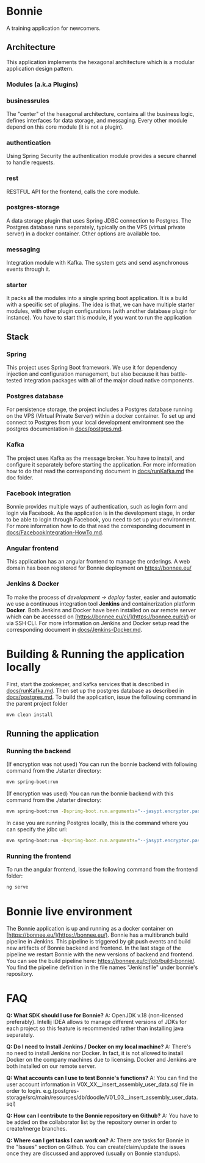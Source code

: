 # Bonnie

A training application for newcomers.

## Architecture

This application implements the hexagonal architecture which is a modular application design pattern.

### Modules (a.k.a Plugins)

### businessrules

The "center" of the hexagonal architecture, contains all the business logic, defines interfaces for data storage, and
messaging. Every other module depend on this core module (it is not a plugin).

### authentication

Using Spring Security the authentication module provides a secure channel to handle requests.

### rest

RESTFUL API for the frontend, calls the core module.

### postgres-storage

A data storage plugin that uses Spring JDBC connection to Postgres.
The Postgres database runs separately, typically on the VPS (virtual private server) in a docker container. Other options are available too.

### messaging

Integration module with Kafka. The system gets and send asynchronous events through it.

### starter

It packs all the modules into a single spring boot application. It is a build with a specific set of plugins.
The idea is that, we can have multiple starter modules, with other plugin configurations (with another database plugin for instance).
You have to start this module, if you want to run the application

## Stack

### Spring

This project uses Spring Boot framework.
We use it for dependency injection and configuration management, but also because it has battle-tested integration
packages with all of the major cloud native components.

### Postgres database

For persistence storage, the project includes a Postgres database running on the VPS (Virtual Private Server) within a docker container.
To set up and connect to Postgres from your local development environment see the postgres documentation in [docs/postgres.md](docs/postgres.md).

### Kafka

The project uses Kafka as the message broker. You have to install, and configure it separately before starting the
application. For more information how to do that read the corresponding document in [docs/runKafka.md](docs/runKafka.md) the doc folder.

### Facebook integration

Bonnie provides multiple ways of authentication, such as login form and login via Facebook.
As the application is in the development stage, in order to be able to login through Facebook, you need to set up your
environment. For more information how to do that read the corresponding document in [docs/FacebookIntegration-HowTo.md](docs/FacebookIntegration-HowTo.md).

### Angular frontend

This application has an angular frontend to manage the orderings. A web domain has been registered for Bonnie deployment on https://bonnee.eu/

### Jenkins & Docker

To make the process of *development -> deploy* faster, easier and automatic we use a continuous integration tool **Jenkins** and
containerization platform **Docker**. Both Jenkins and Docker have been installed on our remote server
which can be accessed on [https://bonnee.eu/ci/](https://bonnee.eu/ci/) or via SSH CLI.
For more information on Jenkins and Docker setup read the corresponding document in [docs/Jenkins-Docker.md](docs/Jenkins-Docker.md).

# Building & Running the application locally

First, start the zookeeper, and kafka services that is described in [docs/runKafka.md](docs/runKafka.md).
Then set up the postgres database as described in [docs/postgres.md](docs/postgres.md).
To build the application, issue the following command in the parent project folder

```bash
mvn clean install
```

## Running the application

### Running the backend

(If encryption was not used) You can run the bonnie backend with following command from the ./starter directory:

```bash
mvn spring-boot:run
```

(If encryption was used) You can run the bonnie backend with this command from the ./starter directory:

```bash
mvn spring-boot:run -Dspring-boot.run.arguments="--jasypt.encryptor.password=BONNEE_MASTER_PWD --spring.datasource.password=ENC(6KpVjqrPwKvLt/5Cjo2ZHg==)"
```

In case you are running Postgres locally, this is the command where you can specify the jdbc url:

```bash
mvn spring-boot:run -Dspring-boot.run.arguments="--jasypt.encryptor.password=BONNEE_MASTER_PWD --spring.datasource.password=ENC(6KpVjqrPwKvLt/5Cjo2ZHg==)" -Dspring.datasource.url=jdbc:postgresql://localhost:anyport/dbname
```

### Running the frontend

To run the angular frontend, issue the following command from the frontend folder:

```bash
ng serve
```

# Bonnie live environment

The Bonnie application is up and running as a docker container on [https://bonnee.eu/](https://bonnee.eu/).
Bonnie has a multibranch build pipeline in Jenkins. This pipeline is triggered by git push events and build new artifacts of Bonnie backend and frontend.
In the last stage of the pipeline we restart Bonnie with the new versions of backend and frontend.
You can see the build pipeline here: https://bonnee.eu/ci/job/build-bonnie/. You find the pipeline definition in the file names "Jenkinsfile" under bonnie's repository.

# FAQ

**Q: What SDK should I use for Bonnie?**
A: OpenJDK v.18 (non-licensed preferably). Intellij IDEA allows to manage different versions of JDKs for each project
so this feature is recommended rather than installing java separately.

**Q: Do I need to Install Jenkins / Docker on my local machine?**
A: There's no need to install Jenkins nor Docker. In fact, it is not allowed to install Docker on the company machines due to licensing.
Docker and Jenkins are both installed on our remote server.

**Q: What accounts can I use to test Bonnie's functions?**
A: You can find the user account information in V0X_XX__insert_assembly_user_data.sql file in order to login. e.g.(postgres-storage/src/main/resources/db/doodle/V01_03__insert_assembly_user_data.sql)

**Q: How can I contribute to the Bonnie repository on Github?**
A: You have to be added on the collaborator list by the repository owner in order to create/merge branches.

**Q: Where can I get tasks I can work on?**
A: There are tasks for Bonnie in the "Issues" section on Github. You can create/claim/update the issues once they are discussed and approved (usually on Bonnie standups).
